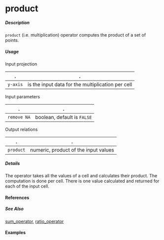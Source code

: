# product

##### Description
`product` (i.e. multiplication) operator computes the product of a set of points.

##### Usage

Input projection

.|.
---|---
`y-axis`           | is the input data for the multiplication per cell 

Input parameters

.|.
---|---
`remove NA`        | boolean, default is `FALSE`

Output relations

.|.
---|---
`product`          | numeric, product of the input values

##### Details
The operator takes all the values of a cell and calculates their product. The computation is done per cell. There is one value calculated and returned for each of the input cell.

#### References


##### See Also

[sum_operator](https://github.com/tercen/sum_operator), [ratio_operator](https://github.com/tercen/ratio_operator)


#### Examples
